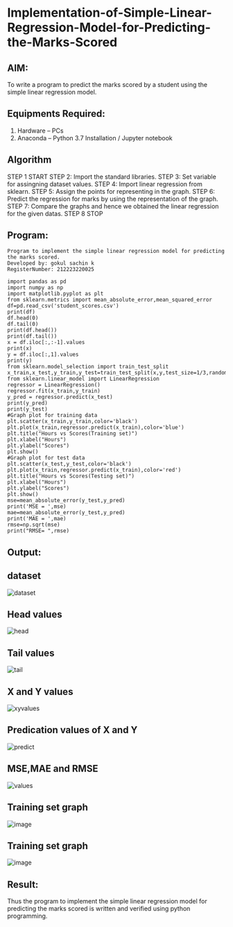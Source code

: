 # Implementation-of-Simple-Linear-Regression-Model-for-Predicting-the-Marks-Scored

## AIM:
To write a program to predict the marks scored by a student using the simple linear regression model.

## Equipments Required:
1. Hardware – PCs
2. Anaconda – Python 3.7 Installation / Jupyter notebook
   

## Algorithm
STEP 1 START
STEP 2: Import the standard libraries.
STEP 3: Set variable for assingning dataset values.
STEP 4: Import linear regression from sklearn.
STEP 5: Assign the points for representing in the graph.
STEP 6: Predict the regression for marks by using the representation of the graph.
STEP 7: Compare the graphs and hence we obtained the linear regression for the given datas.
STEP 8 STOP   
## Program:
```
Program to implement the simple linear regression model for predicting the marks scored.
Developed by: gokul sachin k
RegisterNumber: 212223220025

import pandas as pd
import numpy as np
import matplotlib.pyplot as plt
from sklearn.metrics import mean_absolute_error,mean_squared_error
df=pd.read_csv('student_scores.csv')
print(df)
df.head(0)
df.tail(0)
print(df.head())
print(df.tail())
x = df.iloc[:,:-1].values
print(x)
y = df.iloc[:,1].values
print(y)
from sklearn.model_selection import train_test_split
x_train,x_test,y_train,y_test=train_test_split(x,y,test_size=1/3,random_state=0)
from sklearn.linear_model import LinearRegression
regressor = LinearRegression()
regressor.fit(x_train,y_train)
y_pred = regressor.predict(x_test)
print(y_pred)
print(y_test)
#Graph plot for training data
plt.scatter(x_train,y_train,color='black')
plt.plot(x_train,regressor.predict(x_train),color='blue')
plt.title("Hours vs Scores(Training set)")
plt.xlabel("Hours")
plt.ylabel("Scores")
plt.show()
#Graph plot for test data
plt.scatter(x_test,y_test,color='black')
plt.plot(x_train,regressor.predict(x_train),color='red')
plt.title("Hours vs Scores(Testing set)")
plt.xlabel("Hours")
plt.ylabel("Scores")
plt.show()
mse=mean_absolute_error(y_test,y_pred)
print('MSE = ',mse)
mae=mean_absolute_error(y_test,y_pred)
print('MAE = ',mae)
rmse=np.sqrt(mse)
print("RMSE= ",rmse)
```

## Output:
## dataset
![dataset](https://github.com/vksachin2018/Implementation-of-Simple-Linear-Regression-Model-for-Predicting-the-Marks-Scored/assets/149366019/669914fe-9c2a-4b75-8596-b37866d2536e)
## Head values
![head](https://github.com/vksachin2018/Implementation-of-Simple-Linear-Regression-Model-for-Predicting-the-Marks-Scored/assets/149366019/68111540-e4ff-443a-b6b0-cb3ff30d879f)
## Tail values
![tail](https://github.com/vksachin2018/Implementation-of-Simple-Linear-Regression-Model-for-Predicting-the-Marks-Scored/assets/149366019/3f2aaf68-fb96-4c79-9d53-ec77fc04be27)
## X and Y values
![xyvalues](https://github.com/vksachin2018/Implementation-of-Simple-Linear-Regression-Model-for-Predicting-the-Marks-Scored/assets/149366019/13513b22-b2cc-46ba-b21c-a71ef9f51d14)
## Predication values of X and Y
![predict ](https://github.com/vksachin2018/Implementation-of-Simple-Linear-Regression-Model-for-Predicting-the-Marks-Scored/assets/149366019/aa9be2bb-0d4a-40b5-9f5f-88591b7b801c)
## MSE,MAE and RMSE
![values](https://github.com/vksachin2018/Implementation-of-Simple-Linear-Regression-Model-for-Predicting-the-Marks-Scored/assets/149366019/fd6365fc-e2d4-472d-9ca4-d7a0a8bea510)
## Training set graph
![image](https://github.com/vksachin2018/Implementation-of-Simple-Linear-Regression-Model-for-Predicting-the-Marks-Scored/assets/149366019/5c9f5544-22fc-480c-8722-2731ee245bba)

## Training set graph
![image](https://github.com/vksachin2018/Implementation-of-Simple-Linear-Regression-Model-for-Predicting-the-Marks-Scored/assets/149366019/691a7f1b-1422-4b7a-b3b0-bb75a15a60b5)


## Result:
Thus the program to implement the simple linear regression model for predicting the marks scored is written and verified using python programming.
